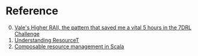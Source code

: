 # Reference

0. [Vale's Higher RAII, the pattern that saved me a vital 5 hours in the 7DRL Challenge](https://verdagon.dev/blog/higher-raii-7drl)
0. [Understanding ResourceT](https://www.fpcomplete.com/blog/2017/06/understanding-resourcet/)
0. [Composable resource management in Scala](https://bszwej.medium.com/composable-resource-management-in-scala-ce902bda48b2)


